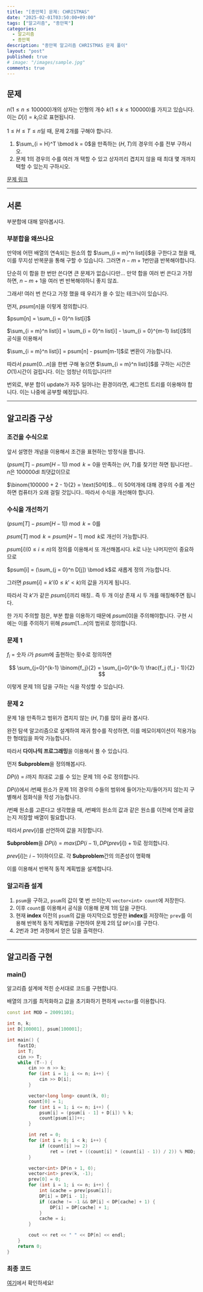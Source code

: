 ```yaml
---
title: "[종만북] 문제: CHRISTMAS"
date: "2025-02-01T03:50:00+09:00"
tags: ["알고리즘", "종만북"]
categories:
  - 알고리즘
  - 종만북
description: "종만북 알고리즘 CHRISTMAS 문제 풀이"
layout: "post"
published: true
# image: "/images/sample.jpg"
comments: true
---
```


## 문제
$n(1 \leq n \leq 100000)$개의 상자는 인형의 개수 $k(1 \leq k \leq 100000)$를 가지고 있습니다. 이는 $D[i] = k_i$으로 표현됩니다.

$1 \leq H \leq T \leq n$일 때, 문제 2개를 구해야 합니다.

1. $\sum_{i = H}^T \bmod k = 0$을 만족하는 $(H, T)$의 경우의 수를 전부 구하시오.
2. 문제 1의 경우의 수를 여러 개 택할 수 있고 상자끼리 겹치지 않을 때 최대 몇 개까지 택할 수 있는지 구하시오.

[문제 링크](https://algospot.com/judge/problem/read/CHRISTMAS)

* * *

## 서론
부분합에 대해 알아봅시다.

### 부분합을 왜쓰나요
만약에 어떤 배열의 연속되는 원소의 합 $\sum_{i = m}^n list[i]$을 구한다고 쳤을 때, 이를 무지성 반복문을 통해 구할 수 있습니다. 그러면 $n - m + 1$번만큼 반복해야합니다.

단순히 이 합을 한 번만 쓴다면 큰 문제가 없습니다만... 만약 합을 여러 번 쓴다고 가정하면, $n - m + 1$을 여러 번 반복해야하니 좋지 않죠.

그래서! 여러 번 쓴다고 가정 했을 때 우리가 쓸 수 있는 테크닉이 있습니다.

먼저, $psum[n]$을 이렇게 정의합니다.

$psum[n] = \sum_{i = 0}^n list[i]$

$\sum_{i = m}^n list[i] = \sum_{i = 0}^n list[i] - \sum_{i = 0}^{m-1} list[i]$의 공식을 이용해서

$\sum_{i = m}^n list[i] = psum[n] - psum[m-1]$로 변환이 가능합니다.

따라서 $psum[0...n]$을 한번 구해 놓으면 $\sum_{i = m}^n list[i]$를 구하는 시간은 $O(1)$시간이 걸립니다. 이는 엄청난 이득입니다!!!

번외로, 부분 합이 update가 자주 일어나는 환경이라면, 세그먼트 트리를 이용해야 합니다. 이는 나중에 공부할 예정입니다.

* * *

## 알고리즘 구상
### 조건을 수식으로
앞서 설명한 개념을 이용해서 조건을 표현하는 방정식을 짭니다.

$(psum[T] - psum[H-1]) \bmod k = 0$을 만족하는 $(H,T)$를 찾기만 하면 됩니다만.. $n$은 100000dl 최댓값이므로

$\binom{100000 + 2 - 1}{2} = \text(50억)$... 이 50억개에 대해 경우의 수를 계산하면 컴퓨터가 오래 걸릴 것입니다.. 따라서 수식을 개선해야 합니다.

### 수식을 개선하기
$(psum[T] - psum[H-1]) \bmod k = 0$를 

$psum[T] \bmod k = psum[H-1] \bmod k$로 개선이 가능합니다.

$psum[i]$$(0 \leq i \leq n)$의 정의를 이용해서 또 개선해봅시다. $k$로 나눈 나머지만이 중요하므로

$psum[i] = (\sum_{j = 0}^n D[j]) \bmod k$로 새롭게 정의 가능합니다.

그러면 $psum[i] = k'(0 \leq k' < k)$의 값을 가지게 됩니다.

따라서 각 $k'$가 같은 $psum[i]$끼리 매칭.. 즉 두 개 이상 존재 시 두 개를 매칭해주면 됩니다.

한 가지 주의할 점은, 부분 합을 이용하기 때문에 $psum[0]$을 주의해야합니다. 구현 시에는 이를 주의하기 위해 $psum[1...n]$의 범위로 정의합니다.

### 문제 1
$f_i$ = 숫자 $i$가 $psum$에 출현하는 횟수로 정의하면

$$
\sum_{j=0}^{k-1} \binom{f_j}{2} = \sum_{j=0}^{k-1} \frac{f_j (f_j - 1)}{2}
$$

이렇게 문제 1의 답을 구하는 식을 작성할 수 있습니다.

### 문제 2
문제 1을 만족하고 범위가 겹치지 않는 $(H,T)$를 많이 골라 봅시다.

완전 탐색 알고리즘으로 설계하여 재귀 함수를 작성하면, 이를 메모이제이션이 적용가능한 형태임을 파악 가능합니다.

따라서 **다이나믹 프로그래밍**을 이용해서 풀 수 있습니다. 

먼저 **Subproblem**을 정의해봅시다. 

$DP(i)$ = $i$까지 최대로 고를 수 있는 문제 1의 수로 정의합니다.

$DP(i)$에서 $i$번째 원소가 문제 1의 경우의 수들의 범위에 들어가는지/들어가지 않는지 구별해서 점화식을 작성 가능합니다.

$i$번째 원소를 고른다고 생각했을 때, $i$번째의 원소의 값과 같은 원소를 이전에 언제 골랐는지 저장할 배열이 필요합니다.

따라서 $prev[i]$를 선언하여 값을 저장합니다.

**Subproblem**을 $DP(i) = max(DP(i-1), DP(prev[i]) + 1)$로 정의합니다.

$prev[i]$는 $i-1$이하이므로. 각 **Subproblem**간의 의존성이 명확해

이를 이용해서 반복적 동적 계획법을 설계합니다.

### 알고리즘 설계
1. `psum`을 구하고, `psum`의 값이 몇 번 쓰이는지 `vector<int> count`에 저장한다.
2. 이후 `count`를 이용해서 공식을 이용해 문제 1의 답을 구한다.
3. 현재 **index** 이전의 `psum`의 값을 마지막으로 방문한 **index**를 저장하는 `prev`를 이용해 반복적 동적 계획법을 구현하여 문제 2의 답 `DP[n]`를 구한다.
4. 2번과 3번 과정에서 얻은 답을 출력한다.

* * *

## 알고리즘 구현
### main()
알고리즘 설계에 적힌 순서대로 코드를 구현합니다.

배열의 크기를 최적화하고 값을 초기화하기 편하게 `vector`를 이용합니다.

```c++
const int MOD = 20091101;

int n, k;
int D[100001], psum[100001];

int main() {
    fastIO;
    int T;
    cin >> T;
    while (T--) {
        cin >> n >> k;
        for (int i = 1; i <= n; i++) {
            cin >> D[i];
        }

        vector<long long> count(k, 0);
        count[0] = 1;
        for (int i = 1; i <= n; i++) {
            psum[i] = (psum[i - 1] + D[i]) % k;
            count[psum[i]]++;
        }

        int ret = 0;
        for (int i = 0; i < k; i++) {
            if (count[i] >= 2)
                ret = (ret + ((count[i] * (count[i] - 1)) / 2)) % MOD;
        }

        vector<int> DP(n + 1, 0);
        vector<int> prev(k, -1);
        prev[0] = 0;
        for (int i = 1; i <= n; i++) {
            int &cache = prev[psum[i]];
            DP[i] = DP[i - 1];
            if (cache != -1 && DP[i] < DP[cache] + 1) {
                DP[i] = DP[cache] + 1;
            }
            cache = i;
        }

        cout << ret << " " << DP[n] << endl;
    }
    return 0;
}
```

### 최종 코드
[여기](https://github.com/sossos5989/algospot/blob/main/christmas.cc)에서 확인하세요!
